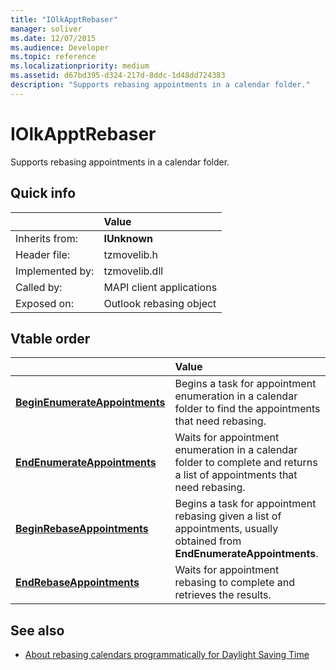 ```yaml
---
title: "IOlkApptRebaser"
manager: soliver
ms.date: 12/07/2015
ms.audience: Developer
ms.topic: reference
ms.localizationpriority: medium
ms.assetid: d67bd395-d324-217d-8ddc-1d48dd724383
description: "Supports rebasing appointments in a calendar folder."
---
```


# IOlkApptRebaser

Supports rebasing appointments in a calendar folder.
  
## Quick info

||Value |
|:-----|:-----|
|Inherits from:  <br/> |**IUnknown** <br/> |
|Header file:  <br/> |tzmovelib.h  <br/> |
|Implemented by:  <br/> |tzmovelib.dll  <br/> |
|Called by:  <br/> |MAPI client applications  <br/> |
|Exposed on:  <br/> |Outlook rebasing object  <br/> |
   
## Vtable order

||Value |
|:-----|:-----|
|**[BeginEnumerateAppointments](iolkapptrebaser-beginenumerateappointments.md)** <br/> |Begins a task for appointment enumeration in a calendar folder to find the appointments that need rebasing. |
|**[EndEnumerateAppointments](iolkapptrebaser-endenumerateappointments.md)** <br/> |Waits for appointment enumeration in a calendar folder to complete and returns a list of appointments that need rebasing. |
|**[BeginRebaseAppointments](iolkapptrebaser-beginrebaseappointments.md)** <br/> |Begins a task for appointment rebasing given a list of appointments, usually obtained from **EndEnumerateAppointments**. |
|**[EndRebaseAppointments](iolkapptrebaser-endrebaseappointments.md)** <br/> |Waits for appointment rebasing to complete and retrieves the results. |
   
## See also

- [About rebasing calendars programmatically for Daylight Saving Time](about-rebasing-calendars-programmatically-for-daylight-saving-time.md)

